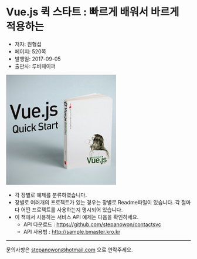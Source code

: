 # Vue.js 퀵 스타트 : 빠르게 배워서 바르게 적용하는

- 저자: 원형섭
- 페이지: 520쪽
- 발행일: 2017-09-05
- 출판사: 루비페이퍼

<img src="cover_vuejs_quickstart.png" style="width:300px; height:300px;" />

* 각 장별로 예제를 분류하였습니다.
* 장별로 여러개의 프로젝트가 있는 경우는 장별로 Readme파일이 있습니다. 각 절마다 어떤 프로젝트를 사용하는지 명시되어 있습니다.
* 이 책에서 사용하는 서비스 API 예제는 다음을 확인하세요.    
   * API 다운로드 : https://github.com/stepanowon/contactsvc 
   * API 사용법 : http://sample.bmaster.kro.kr

  
---------------------------------------
문의사항은 <stepanowon@hotmail.com> 으로 연락주세요.
